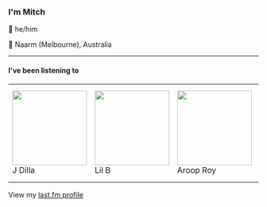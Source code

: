 <article><h3>I&#x27;m Mitch</h3><section><p>👨 he/him</p><p>📍 Naarm (Melbourne), Australia</p></section><hr/><section><h4>I&#x27;ve been listening to</h4><table><tbody><td><img src="https://lastfm.freetls.fastly.net/i/u/174s/8f5eb95d8de4652a2b8d5b5e26719a22.png" height="150px" alt="" role="presentation"/><br/>J Dilla</td><td><img src="https://lastfm.freetls.fastly.net/i/u/174s/3a96df2bdec347498e936f46c8a8c712.png" height="150px" alt="" role="presentation"/><br/>Lil B</td><td><img src="https://lastfm.freetls.fastly.net/i/u/174s/5444fe12c732d72a778fcc40d1afa448.png" height="150px" alt="" role="presentation"/><br/>Aroop Roy</td><td><img src="https://lastfm.freetls.fastly.net/i/u/174s/c1088d391eb750551dc6bd1e8238ffcd.png" height="150px" alt="" role="presentation"/><br/>Fontaines D.C.</td><td><img src="https://lastfm.freetls.fastly.net/i/u/174s/9ab8ee8d7a7ff8bfb0c00afb89a38c16.png" height="150px" alt="" role="presentation"/><br/>A Tribe Called Quest</td></tbody></table><span>View my <a href="https://www.last.fm/user/my-slab">last.fm profile</a></span></section></article>